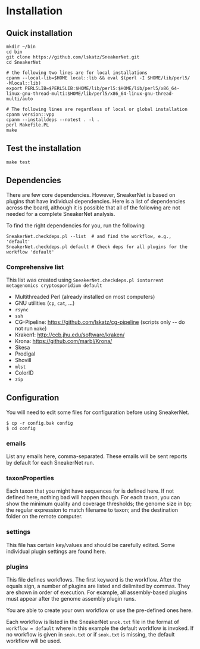 # Installation

## Quick installation

    mkdir ~/bin
    cd bin
    git clone https://github.com/lskatz/SneakerNet.git
    cd SneakerNet
    
    # the following two lines are for local installations
    cpanm --local-lib=$HOME local::lib && eval $(perl -I $HOME/lib/perl5/ -Mlocal::lib)
    export PERL5LIB=$PERL5LIB:$HOME/lib/perl5:$HOME/lib/perl5/x86_64-linux-gnu-thread-multi:$HOME/lib/perl5/x86_64-linux-gnu-thread-multi/auto
    
    # The following lines are regardless of local or global installation
    cpanm version::vpp
    cpanm --installdeps --notest . -l .
    perl Makefile.PL
    make

## Test the installation

    make test

## Dependencies

There are few core dependencies. However, SneakerNet is
based on plugins that have individual dependencies.
Here is a list of dependencies across the board, although
it is possible that all of the following are not needed
for a complete SneakerNet analysis.

To find the right dependencies for you, run the following

    SneakerNet.checkdeps.pl --list  # and find the workflow, e.g., 'default'
    SneakerNet.checkdeps.pl default # Check deps for all plugins for the workflow 'default'

### Comprehensive list

This list was created using `SneakerNet.checkdeps.pl iontorrent metagenomics cryptosporidium default`

* Multithreaded Perl (already installed on most computers)
* GNU utilities (`cp`, `cat`, ...)
* `rsync`
* `ssh`
* CG-Pipeline: https://github.com/lskatz/cg-pipeline (scripts only -- do not run `make`)
* Kraken1: http://ccb.jhu.edu/software/kraken/
* Krona: https://github.com/marbl/Krona/
* Skesa
* Prodigal
* Shovill
* `mlst`
* ColorID
* `zip`

## Configuration

You will need to edit some files for configuration before using SneakerNet.

    $ cp -r config.bak config
    $ cd config

### emails

List any emails here, comma-separated. These emails will be sent reports by default for each
SneakerNet run.

### taxonProperties

Each taxon that you might have sequences for is defined here. If not defined here, nothing bad
will happen though.  For each taxon, you can show the minimum quality and coverage thresholds;
the genome size in bp; the regular expression to match filename to taxon; and the destination
folder on the remote computer.

### settings

This file has certain key/values and should be carefully edited.
Some individual plugin settings are found here.

### plugins

This file defines workflows.
The first keyword is the workflow. After the equals sign,
a number of plugins are listed and delimited by commas.
They are shown in order of execution. For example, all
assembly-based plugins must appear after the genome
assembly plugin runs.

You are able to create your own workflow or use the 
pre-defined ones here.

Each workflow is listed in the SneakerNet `snok.txt` file
in the format of `workflow = default` where in this example
the default workflow is invoked. If no workflow is given
in `snok.txt` or if `snok.txt` is missing, the default
workflow will be used.

